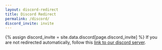 ```yaml
---
layout: discord-redirect
title: Discord Redirect
permalink: /discord/
discord_invite: invite
---
```


{% assign discord_invite = site.data.discord[page.discord_invite] %}
If you are not redirected automatically, follow this <a href="{ discord_invite.domain }{ discord_invite.ingredient }">link to our discord server</a>.